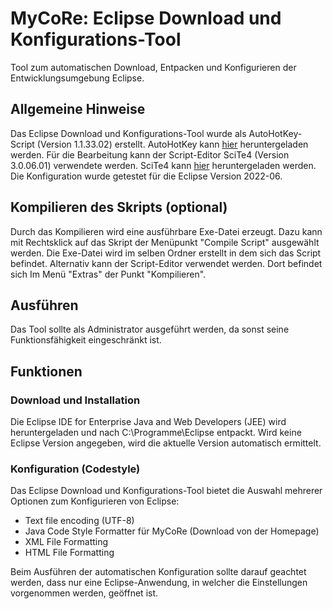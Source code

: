 MyCoRe: Eclipse Download und Konfigurations-Tool
================================================

Tool zum automatischen Download, Entpacken und Konfigurieren der Entwicklungsumgebung Eclipse.

## Allgemeine Hinweise
Das Eclipse Download und Konfigurations-Tool wurde als AutoHotKey-Script (Version 1.1.33.02) erstellt.
AutoHotKey kann [hier](https://www.autohotkey.com/download/) heruntergeladen werden.
Für die Bearbeitung kann der Script-Editor SciTe4 (Version 3.0.06.01) verwendete werden.
SciTe4 kann [hier](https://www.autohotkey.com/scite4ahk/) heruntergeladen werden.
Die Konfiguration wurde getestet für die Eclipse Version 2022-06.

## Kompilieren des Skripts (optional)
Durch das Kompilieren wird eine ausführbare Exe-Datei erzeugt.
Dazu kann mit Rechtsklick auf das Skript der Menüpunkt "Compile Script" ausgewählt werden. Die Exe-Datei wird 
im selben Ordner erstellt in dem sich das Script befindet.
Alternativ kann der Script-Editor verwendet werden. Dort befindet sich Im Menü "Extras" der Punkt "Kompilieren".

## Ausführen

Das Tool sollte als Administrator ausgeführt werden, da sonst seine Funktionsfähigkeit eingeschränkt ist.

## Funktionen

### Download und Installation

Die Eclipse IDE for Enterprise Java and Web Developers (JEE) wird heruntergeladen und nach C:\Programme\Eclipse 
entpackt. Wird keine Eclipse Version angegeben, wird die aktuelle Version automatisch ermittelt.

### Konfiguration (Codestyle)

Das Eclipse Download und Konfigurations-Tool bietet die Auswahl mehrerer Optionen zum Konfigurieren von Eclipse:
- Text file encoding (UTF-8)
- Java Code Style Formatter für MyCoRe (Download von der Homepage)
- XML File Formatting
- HTML File Formatting

Beim Ausführen der automatischen Konfiguration sollte darauf geachtet werden,
dass nur eine Eclipse-Anwendung, in welcher die Einstellungen vorgenommen werden, geöffnet ist.
